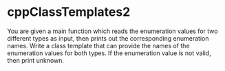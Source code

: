 # cppClassTemplates2

You are given a main function which reads the enumeration values for two different types as input, then prints out the corresponding enumeration names. Write a class template that can provide the names of the enumeration values for both types. If the enumeration value is not valid, then print unknown.
